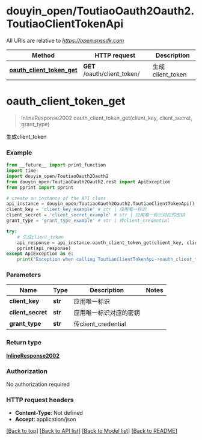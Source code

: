 # douyin_open/ToutiaoOauth2Oauth2.ToutiaoClientTokenApi

All URIs are relative to *https://open.snssdk.com*

Method | HTTP request | Description
------------- | ------------- | -------------
[**oauth_client_token_get**](ToutiaoClientTokenApi.md#oauth_client_token_get) | **GET** /oauth/client_token/ | 生成client_token

# **oauth_client_token_get**
> InlineResponse2002 oauth_client_token_get(client_key, client_secret, grant_type)

生成client_token

### Example
```python
from __future__ import print_function
import time
import douyin_open/ToutiaoOauth2Oauth2
from douyin_open/ToutiaoOauth2Oauth2.rest import ApiException
from pprint import pprint

# create an instance of the API class
api_instance = douyin_open/ToutiaoOauth2Oauth2.ToutiaoClientTokenApi()
client_key = 'client_key_example' # str | 应用唯一标识
client_secret = 'client_secret_example' # str | 应用唯一标识对应的密钥
grant_type = 'grant_type_example' # str | 传client_credential

try:
    # 生成client_token
    api_response = api_instance.oauth_client_token_get(client_key, client_secret, grant_type)
    pprint(api_response)
except ApiException as e:
    print("Exception when calling ToutiaoClientTokenApi->oauth_client_token_get: %s\n" % e)
```

### Parameters

Name | Type | Description  | Notes
------------- | ------------- | ------------- | -------------
 **client_key** | **str**| 应用唯一标识 | 
 **client_secret** | **str**| 应用唯一标识对应的密钥 | 
 **grant_type** | **str**| 传client_credential | 

### Return type

[**InlineResponse2002**](InlineResponse2002.md)

### Authorization

No authorization required

### HTTP request headers

 - **Content-Type**: Not defined
 - **Accept**: application/json

[[Back to top]](#) [[Back to API list]](../README.md#documentation-for-api-endpoints) [[Back to Model list]](../README.md#documentation-for-models) [[Back to README]](../README.md)

